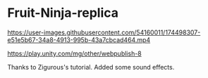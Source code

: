 # Fruit-Ninja-replica



https://user-images.githubusercontent.com/54160011/174498307-e51e5b67-34a8-4913-995b-43a7cbcad464.mp4


https://play.unity.com/mg/other/webpublish-8

Thanks to Zigurous's tutorial. Added some sound effects.
